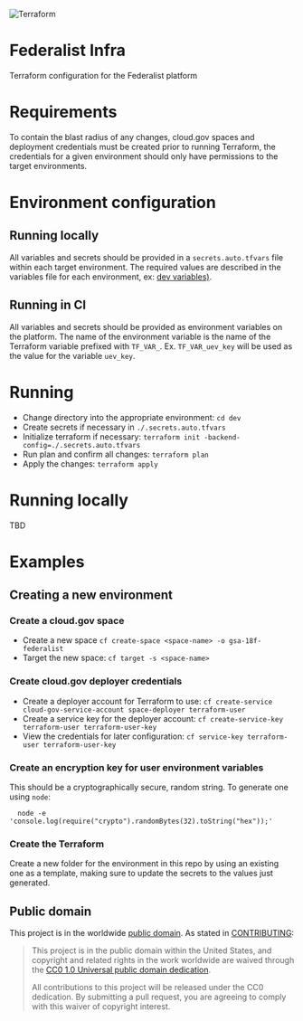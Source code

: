 ![Terraform](https://github.com/18F/federalist-infra/workflows/Terraform/badge.svg)

# Federalist Infra
Terraform configuration for the Federalist platform

# Requirements
To contain the blast radius of any changes, cloud.gov spaces and deployment credentials must be created prior to running Terraform, the credentials for a given environment should only have permissions to the target environments.

# Environment configuration

## Running locally
All variables and secrets should be provided in a `secrets.auto.tfvars` file within each target environment. The required values are described in the variables file for each environment, ex: [dev variables)](/dev/variables.tf).

## Running in CI
All variables and secrets should be provided as environment variables on the platform. The name of the environment variable is the name of the Terraform variable prefixed with `TF_VAR_`. Ex. `TF_VAR_uev_key` will be used as the value for the variable `uev_key`.

# Running
- Change directory into the appropriate environment: `cd dev`
- Create secrets if necessary in `./.secrets.auto.tfvars`
- Initialize terraform if necessary: `terraform init -backend-config=./.secrets.auto.tfvars`
- Run plan and confirm all changes: `terraform plan`
- Apply the changes: `terraform apply`

# Running locally
TBD

# Examples
## Creating a new environment

### Create a cloud.gov space
- Create a new space `cf create-space <space-name> -o gsa-18f-federalist`
- Target the new space: `cf target -s <space-name>`

### Create cloud.gov deployer credentials
- Create a deployer account for Terraform to use: `cf create-service cloud-gov-service-account space-deployer terraform-user`
- Create a service key for the deployer account: `cf create-service-key terraform-user terraform-user-key`
- View the credentials for later configuration: `cf service-key terraform-user terraform-user-key`

### Create an encryption key for user environment variables
This should be a cryptographically secure, random string. To generate one using `node`:
```
  node -e 'console.log(require("crypto").randomBytes(32).toString("hex"));'
```

### Create the Terraform
Create a new folder for the environment in this repo by using an existing one as a template, making sure to update the secrets to the values just generated.

## Public domain

This project is in the worldwide [public domain](LICENSE.md). As stated in [CONTRIBUTING](CONTRIBUTING.md):

> This project is in the public domain within the United States, and copyright and related rights in the work worldwide are waived through the [CC0 1.0 Universal public domain dedication](https://creativecommons.org/publicdomain/zero/1.0/).
>
> All contributions to this project will be released under the CC0 dedication. By submitting a pull request, you are agreeing to comply with this waiver of copyright interest.
